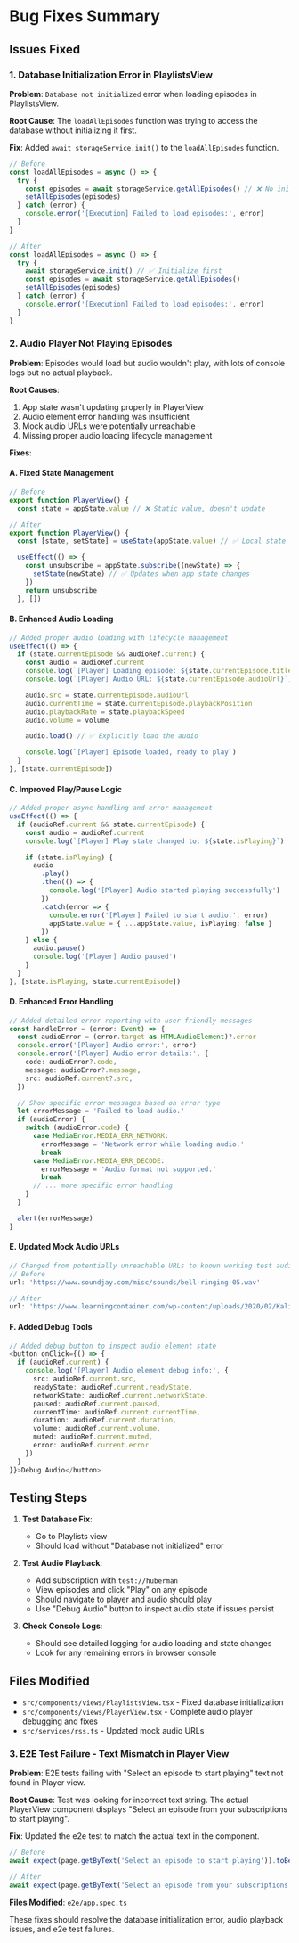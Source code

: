 # Bug Fixes Summary

## Issues Fixed

### 1. Database Initialization Error in PlaylistsView

**Problem**: `Database not initialized` error when loading episodes in PlaylistsView.

**Root Cause**: The `loadAllEpisodes` function was trying to access the database without initializing it first.

**Fix**: Added `await storageService.init()` to the `loadAllEpisodes` function.

```typescript
// Before
const loadAllEpisodes = async () => {
  try {
    const episodes = await storageService.getAllEpisodes() // ❌ No init
    setAllEpisodes(episodes)
  } catch (error) {
    console.error('[Execution] Failed to load episodes:', error)
  }
}

// After
const loadAllEpisodes = async () => {
  try {
    await storageService.init() // ✅ Initialize first
    const episodes = await storageService.getAllEpisodes()
    setAllEpisodes(episodes)
  } catch (error) {
    console.error('[Execution] Failed to load episodes:', error)
  }
}
```

### 2. Audio Player Not Playing Episodes

**Problem**: Episodes would load but audio wouldn't play, with lots of console logs but no actual playback.

**Root Causes**:

1. App state wasn't updating properly in PlayerView
2. Audio element error handling was insufficient
3. Mock audio URLs were potentially unreachable
4. Missing proper audio loading lifecycle management

**Fixes**:

#### A. Fixed State Management

```typescript
// Before
export function PlayerView() {
  const state = appState.value // ❌ Static value, doesn't update

// After
export function PlayerView() {
  const [state, setState] = useState(appState.value) // ✅ Local state

  useEffect(() => {
    const unsubscribe = appState.subscribe((newState) => {
      setState(newState) // ✅ Updates when app state changes
    })
    return unsubscribe
  }, [])
```

#### B. Enhanced Audio Loading

```typescript
// Added proper audio loading with lifecycle management
useEffect(() => {
  if (state.currentEpisode && audioRef.current) {
    const audio = audioRef.current
    console.log(`[Player] Loading episode: ${state.currentEpisode.title}`)
    console.log(`[Player] Audio URL: ${state.currentEpisode.audioUrl}`)

    audio.src = state.currentEpisode.audioUrl
    audio.currentTime = state.currentEpisode.playbackPosition
    audio.playbackRate = state.playbackSpeed
    audio.volume = volume

    audio.load() // ✅ Explicitly load the audio

    console.log(`[Player] Episode loaded, ready to play`)
  }
}, [state.currentEpisode])
```

#### C. Improved Play/Pause Logic

```typescript
// Added proper async handling and error management
useEffect(() => {
  if (audioRef.current && state.currentEpisode) {
    const audio = audioRef.current
    console.log(`[Player] Play state changed to: ${state.isPlaying}`)

    if (state.isPlaying) {
      audio
        .play()
        .then(() => {
          console.log('[Player] Audio started playing successfully')
        })
        .catch(error => {
          console.error('[Player] Failed to start audio:', error)
          appState.value = { ...appState.value, isPlaying: false }
        })
    } else {
      audio.pause()
      console.log('[Player] Audio paused')
    }
  }
}, [state.isPlaying, state.currentEpisode])
```

#### D. Enhanced Error Handling

```typescript
// Added detailed error reporting with user-friendly messages
const handleError = (error: Event) => {
  const audioError = (error.target as HTMLAudioElement)?.error
  console.error('[Player] Audio error:', error)
  console.error('[Player] Audio error details:', {
    code: audioError?.code,
    message: audioError?.message,
    src: audioRef.current?.src,
  })

  // Show specific error messages based on error type
  let errorMessage = 'Failed to load audio.'
  if (audioError) {
    switch (audioError.code) {
      case MediaError.MEDIA_ERR_NETWORK:
        errorMessage = 'Network error while loading audio.'
        break
      case MediaError.MEDIA_ERR_DECODE:
        errorMessage = 'Audio format not supported.'
        break
      // ... more specific error handling
    }
  }

  alert(errorMessage)
}
```

#### E. Updated Mock Audio URLs

```typescript
// Changed from potentially unreachable URLs to known working test audio
// Before
url: 'https://www.soundjay.com/misc/sounds/bell-ringing-05.wav'

// After
url: 'https://www.learningcontainer.com/wp-content/uploads/2020/02/Kalimba.mp3'
```

#### F. Added Debug Tools

```typescript
// Added debug button to inspect audio element state
<button onClick={() => {
  if (audioRef.current) {
    console.log('[Player] Audio element debug info:', {
      src: audioRef.current.src,
      readyState: audioRef.current.readyState,
      networkState: audioRef.current.networkState,
      paused: audioRef.current.paused,
      currentTime: audioRef.current.currentTime,
      duration: audioRef.current.duration,
      volume: audioRef.current.volume,
      muted: audioRef.current.muted,
      error: audioRef.current.error
    })
  }
}}>Debug Audio</button>
```

## Testing Steps

1. **Test Database Fix**:
   - Go to Playlists view
   - Should load without "Database not initialized" error

2. **Test Audio Playback**:
   - Add subscription with `test://huberman`
   - View episodes and click "Play" on any episode
   - Should navigate to player and audio should play
   - Use "Debug Audio" button to inspect audio state if issues persist

3. **Check Console Logs**:
   - Should see detailed logging for audio loading and state changes
   - Look for any remaining errors in browser console

## Files Modified

- `src/components/views/PlaylistsView.tsx` - Fixed database initialization
- `src/components/views/PlayerView.tsx` - Complete audio player debugging and fixes
- `src/services/rss.ts` - Updated mock audio URLs

### 3. E2E Test Failure - Text Mismatch in Player View

**Problem**: E2E tests failing with "Select an episode to start playing" text not found in Player view.

**Root Cause**: Test was looking for incorrect text string. The actual PlayerView component displays "Select an episode from your subscriptions to start playing".

**Fix**: Updated the e2e test to match the actual text in the component.

```typescript
// Before
await expect(page.getByText('Select an episode to start playing')).toBeVisible()

// After
await expect(page.getByText('Select an episode from your subscriptions to start playing')).toBeVisible()
```

**Files Modified**: `e2e/app.spec.ts`

These fixes should resolve the database initialization error, audio playback issues, and e2e test failures.
